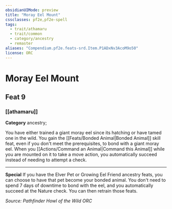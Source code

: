 ```yaml
---
obsidianUIMode: preview
title: "Moray Eel Mount"
cssclasses: pf2e,pf2e-spell
tags:
  - trait/athamaru
  - trait/common
  - category/ancestry
  - remaster
aliases: "Compendium.pf2e.feats-srd.Item.P1ADxNv3AcoM9o50"
license: ORC
---
```

# Moray Eel Mount
## Feat 9
### [[athamaru]]

**Category** ancestry; 




You have either trained a giant moray eel since its hatching or have tamed one in the wild. You gain the [[Feats/Bonded Animal|Bonded Animal]] skill feat, even if you don't meet the prerequisites, to bond with a giant moray eel. When you [[Actions/Command an Animal|Command this Animal]] while you are mounted on it to take a move action, you automatically succeed instead of needing to attempt a check.

* * *

**Special** If you have the Elver Pet or Growing Eel Friend ancestry feats, you can choose to have that pet become your bonded animal. You don't need to spend 7 days of downtime to bond with the eel, and you automatically succeed at the Nature check. You can then retrain those feats.

*Source: Pathfinder Howl of the Wild*
*ORC*